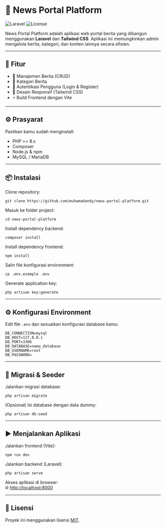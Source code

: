 # 📰 News Portal Platform

![Laravel](https://img.shields.io/badge/Laravel-Framework-red)
![License](https://img.shields.io/github/license/muhamadandy/news-portal-platform)

News Portal Platform adalah aplikasi web portal berita yang dibangun menggunakan **Laravel** dan **Tailwind CSS**. Aplikasi ini memungkinkan admin mengelola berita, kategori, dan konten lainnya secara efisien.

---

## 🚀 Fitur

- 📝 Manajemen Berita (CRUD)
- 📂 Kategori Berita
- 🔐 Autentikasi Pengguna (Login & Register)
- 📱 Desain Responsif (Tailwind CSS)
- ⚡ Build Frontend dengan Vite

---

## ⚙️ Prasyarat

Pastikan kamu sudah menginstall:

- PHP >= 8.x
- Composer
- Node.js & npm
- MySQL / MariaDB

---

## 📦 Instalasi

Clone repository:

<pre><code>git clone https://github.com/muhamadandy/news-portal-platform.git</code></pre>

Masuk ke folder project:

<pre><code>cd news-portal-platform</code></pre>

Install dependency backend:

<pre><code>composer install</code></pre>

Install dependency frontend:

<pre><code>npm install</code></pre>

Salin file konfigurasi environment:

<pre><code>cp .env.example .env</code></pre>

Generate application key:

<pre><code>php artisan key:generate</code></pre>

---

## ⚙️ Konfigurasi Environment

Edit file `.env` dan sesuaikan konfigurasi database kamu:

<pre><code>DB_CONNECTION=mysql
DB_HOST=127.0.0.1
DB_PORT=3306
DB_DATABASE=nama_database
DB_USERNAME=root
DB_PASSWORD=
</code></pre>

---

## 🌱 Migrasi & Seeder

Jalankan migrasi database:

<pre><code>php artisan migrate</code></pre>

(Opsional) Isi database dengan data dummy:

<pre><code>php artisan db:seed</code></pre>

---

## ▶️ Menjalankan Aplikasi

Jalankan frontend (Vite):

<pre><code>npm run dev</code></pre>

Jalankan backend (Laravel):

<pre><code>php artisan serve</code></pre>

Akses aplikasi di browser:  
🌐 [http://localhost:8000](http://localhost:8000)

---

## 📄 Lisensi

Proyek ini menggunakan lisensi [MIT](LICENSE).
